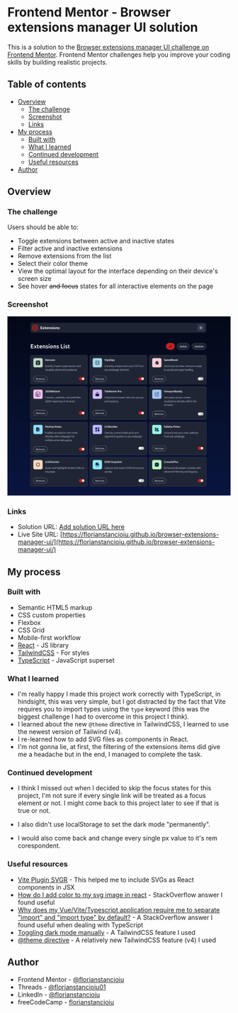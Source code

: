 # Frontend Mentor - Browser extensions manager UI solution

This is a solution to the [Browser extensions manager UI challenge on Frontend Mentor](https://www.frontendmentor.io/challenges/browser-extension-manager-ui-yNZnOfsMAp). Frontend Mentor challenges help you improve your coding skills by building realistic projects.

## Table of contents

- [Overview](#overview)
  - [The challenge](#the-challenge)
  - [Screenshot](#screenshot)
  - [Links](#links)
- [My process](#my-process)
  - [Built with](#built-with)
  - [What I learned](#what-i-learned)
  - [Continued development](#continued-development)
  - [Useful resources](#useful-resources)
- [Author](#author)

## Overview

### The challenge

Users should be able to:

- Toggle extensions between active and inactive states
- Filter active and inactive extensions
- Remove extensions from the list
- Select their color theme
- View the optimal layout for the interface depending on their device's screen size
- See hover ~~and focus~~ states for all interactive elements on the page

### Screenshot

![](./screenshot.png)

### Links

- Solution URL: [Add solution URL here](https://your-solution-url.com)
- Live Site URL: [https://florianstancioiu.github.io/browser-extensions-manager-ui/](https://florianstancioiu.github.io/browser-extensions-manager-ui/)

## My process

### Built with

- Semantic HTML5 markup
- CSS custom properties
- Flexbox
- CSS Grid
- Mobile-first workflow
- [React](https://reactjs.org/) - JS library
- [TailwindCSS](https://tailwindcss.com/) - For styles
- [TypeScript](https://www.typescriptlang.org/) - JavaScript superset

### What I learned

- I'm really happy I made this project work correctly with TypeScript, in hindsight, this was very simple, but I got distracted by the fact that Vite requires you to import types using the `type` keyword (this was the biggest challenge I had to overcome in this project I think).
- I learned about the new `@theme` directive in TailwindCSS, I learned to use the newest version of Tailwind (v4).
- I re-learned how to add SVG files as components in React.
- I'm not gonna lie, at first, the filtering of the extensions items did give me a headache but in the end, I managed to complete the task.

### Continued development

- I think I missed out when I decided to skip the focus states for this project, I'm not sure if every single link will be treated as a focus element or not. I might come back to this project later to see if that is true or not.

- I also didn't use localStorage to set the dark mode "permanently".
- I would also come back and change every single px value to it's rem corespondent.

### Useful resources

- [Vite Plugin SVGR](https://www.npmjs.com/package/vite-plugin-svgr) - This helped me to include SVGs as React components in JSX
- [How do I add color to my svg image in react](https://stackoverflow.com/a/62532186/12159189) - StackOverflow answer I found useful
- [Why does my Vue/Vite/Typescript application require me to separate "import" and "import type" by default?](https://stackoverflow.com/a/76984656/12159189) - A StackOverflow answer I found useful when dealing with TypeScript
- [Toggling dark mode manually](https://tailwindcss.com/docs/dark-mode#toggling-dark-mode-manually) - A TailwindCSS feature I used
- [@theme directive](https://tailwindcss.com/docs/functions-and-directives#theme-directive) - A relatively new TailwindCSS feature (v4) I used

## Author

- Frontend Mentor - [@florianstancioiu](https://www.frontendmentor.io/profile/florianstancioiu)
- Threads - [@florianstancioiu01](https://www.threads.com/@florianstancioiu01)
- LinkedIn - [@florianstancioiu](https://www.linkedin.com/in/florian-stancioiu-765661349/)
- freeCodeCamp - [florianstancioiu](https://www.freecodecamp.org/florianstancioiu)
